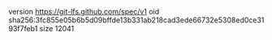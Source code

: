 version https://git-lfs.github.com/spec/v1
oid sha256:3fc855e05b6b5d09bffde13b331ab218cad3ede66732e5308ed0ce3193f7feb1
size 12041
